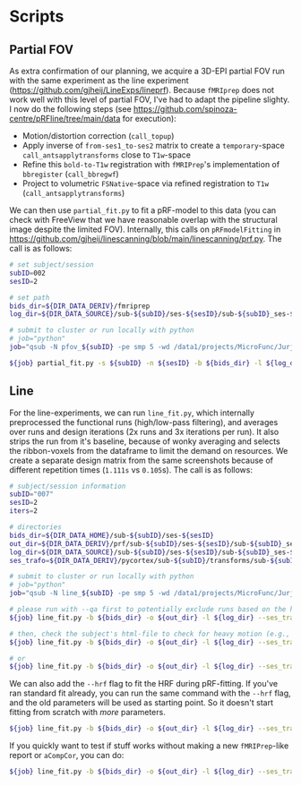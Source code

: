 # Scripts

## Partial FOV

As extra confirmation of our planning, we acquire a 3D-EPI partial FOV run with the same experiment as the line experiment (https://github.com/gjheij/LineExps/lineprf). Because `fMRIprep` does not work well with this level of partial FOV, I've had to adapt the pipeline slighty. I now do the following steps (see https://github.com/spinoza-centre/pRFline/tree/main/data for execution):
- Motion/distortion correction (`call_topup`)
- Apply inverse of `from-ses1_to-ses2` matrix to create a `temporary`-space `call_antsapplytransforms` close to `T1w`-space
- Refine this `bold-to-T1w` registration with `fMRIPrep`'s implementation of `bbregister` (`call_bbregwf`)
- Project to volumetric `FSNative`-space via refined registration to `T1w` (`call_antsapplytransforms`)

We can then use `partial_fit.py` to fit a pRF-model to this data (you can check with FreeView that we have reasonable overlap with the structural image despite the limited FOV). Internally, this calls on `pRFmodelFitting` in https://github.com/gjheij/linescanning/blob/main/linescanning/prf.py. The call is as follows:

```bash
# set subject/session
subID=002
sesID=2

# set path
bids_dir=${DIR_DATA_DERIV}/fmriprep
log_dir=${DIR_DATA_SOURCE}/sub-${subID}/ses-${sesID}/sub-${subID}_ses-${sesID}_task-pRF_run-imgs

# submit to cluster or run locally with python
# job="python"
job="qsub -N pfov_${subID} -pe smp 5 -wd /data1/projects/MicroFunc/Jurjen/programs/project_repos/pRFline/logs"

${job} partial_fit.py -s ${subID} -n ${sesID} -b ${bids_dir} -l ${log_dir} -v --fsnative # fit with fsnative
```

## Line

For the line-experiments, we can run `line_fit.py`, which internally preprocessed the functional runs (high/low-pass filtering), and averages over runs and design iterations (2x runs and 3x iterations per run). It also strips the run from it's baseline, because of wonky averaging and selects the ribbon-voxels from the dataframe to limit the demand on resources. We create a separate design matrix from the same screenshots because of different repetition times (`1.111s` vs `0.105`s). The call is as follows:

```bash
# subject/session information
subID="007"
sesID=2
iters=2

# directories
bids_dir=${DIR_DATA_HOME}/sub-${subID}/ses-${sesID}
out_dir=${DIR_DATA_DERIV}/prf/sub-${subID}/ses-${sesID}/sub-${subID}_ses-${sesID}_task-pRF
log_dir=${DIR_DATA_SOURCE}/sub-${subID}/ses-${sesID}/sub-${subID}_ses-${sesID}_task-pRF_run-imgs
ses_trafo=${DIR_DATA_DERIV}/pycortex/sub-${subID}/transforms/sub-${subID}_from-ses1_to-ses${sesID}_rec-motion1_desc-genaff.mat

# submit to cluster or run locally with python
# job="python"
job="qsub -N line_${subID} -pe smp 5 -wd /data1/projects/MicroFunc/Jurjen/programs/project_repos/pRFline/logs"

# please run with --qa first to potentially exclude runs based on the heuristics in the report
${job} line_fit.py -b ${bids_dir} -o ${out_dir} -l ${log_dir} --ses_trafo ${ses_trafo} -i ${iters} --verbose --qa

# then, check the subject's html-file to check for heavy motion (e.g., coughing). Exclude those runs using:
${job} line_fit.py -b ${bids_dir} -o ${out_dir} -l ${log_dir} --ses_trafo ${ses_trafo} -i ${iters} --verbose --exclude 4 # excludes run-4

# or
${job} line_fit.py -b ${bids_dir} -o ${out_dir} -l ${log_dir} --ses_trafo ${ses_trafo} -i ${iters} --verbose --exclude 2,3 # excludes run-2/3
```

We can also add the `--hrf` flag to fit the HRF during pRF-fitting. If you've ran standard fit already, you can run the same command with the `--hrf` flag, and the old parameters will be used as starting point. So it doesn't start fitting from scratch with _more_ parameters.
```bash
${job} line_fit.py -b ${bids_dir} -o ${out_dir} -l ${log_dir} --ses_trafo ${ses_trafo} -i ${iters} --verbose --hrf
```

If you quickly want to test if stuff works without making a new `fMRIPrep`-like report or `aCompCor`, you can do:
```bash
${job} line_fit.py -b ${bids_dir} -o ${out_dir} -l ${log_dir} --ses_trafo ${ses_trafo} -i ${iters} --verbose --hrf --no_acompcor --no_report
```

